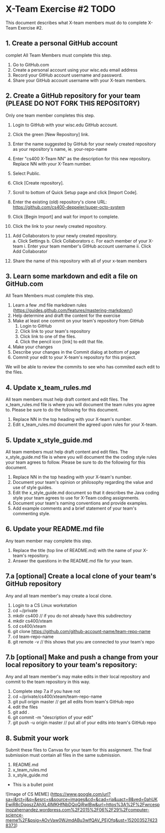 # X-Team Exercise #2 TODO

This document describes what X-team members must do to complete X-Team Exercise #2.  

## 1. Create a personal GitHub account
complet
All Team Members must complete this step.
   
  1. Go to GitHub.com
  2. Create a personal account using your wisc.edu email address
  3. Record your GitHub account username and password.
  4. Share your GitHub account username with your X-team members.

## 2. Create a GitHub repository for your team (PLEASE DO NOT FORK THIS REPOSITORY)

Only one team member completes this step.

  1. Login to GitHub with your wisc.edu GitHub account.
  2. Click the green [New Repository] link.
  3. Enter the name suggested by GitHub for your newly created repository as your repository's name, ie.  your-repo-name
  4. Enter "cs400 X-Team NN" as the description for this new repository.  Replace NN with your X-Team number.
  5. Select Public.
  6. Click [Create repository].
  7. Scroll to bottom of Quick Setup page and click [Import Code].
  8. Enter the existing (old) repository's clone URL: https://github.com/cs400-deppeler/super-octo-system
  9. Click [Begin Import] and wait for import to complete.
  10. Click the link to your newly created repository.
  11. Add Collaborators to your newly created repository.  
     a. Click Settings
     b. Click Collaborators
     c. For each member of your X-team
        i. Enter your team member's GitHub account username
        ii. Click Add Collaborator
        
  11. Share the name of this repository with all of your x-team members

## 3. Learn some markdown and edit a file on GitHub.com

All Team Members must complete this step.

  1. Learn a few .md file markdown rules (https://guides.github.com/features/mastering-markdown/)
  2. Help determine and draft the content for the exercise
  3. Make at least one commit on your team's repository from GitHub
     1. Login to GitHub
     2. Click link to your team's repository
     3. Click link to one of the files.
     4. Click the pencil icon [link] to edit that file.
  6. Make your changes
  7. Describe your changes in the Commit dialog at bottom of page
  8. Commit your edit to your X-team's repository for this project.

We will be able to review the commits to see who has commited each edit to the files.

## 4. Update x_team_rules.md

All team members must help draft content and edit files.  The x_team_rules.md file is where you will document the team rules you agree to.  Please be sure to do the following for this document.

1. Replace NN in the top heading with your X-team's number.
2. Edit x_team_rules.md document the agreed upon rules for your X-team.

## 5. Update x_style_guide.md

All team members must help draft content and edit files.  The x_style_guide.md file is where you will document the the coding style rules your team agrees to follow.  Please be sure to do the following for this document.

1. Replace NN in the top heading with your X-team's number.
2. Document your team's opinion or philosophy regarding the value and use of style guides.
3. Edit the x_style_guide.md document so that it describes the Java coding style your team agrees to use for X-Team coding assignments.
4. Document your team's naming conventions and provide examples.
5. Add example comments and a brief statement of your team's commenting style.

## 6. Update your README.md file

Any team member may complete this step.

1. Replace the title (top line of README.md) with the name of your X-team's repository.
2. Answer the questions in the README.md file for your team.

## 7.a [optional] Create a local clone of your team's GitHub repository

Any and all team member's may create a local clone.

   1. Login to a CS Linux workstation
   2. cd ~/private
   3. mkdir cs400                         // if you do not already have this subdirectory
   4. mkdir cs400/xteam
   5. cd cs400/xteam
   6. git clone https://github.com/github-account-name/team-repo-name
   7. cd team-repo-name
   8. git remote -v                        // this shows that you are connected to your team's repo      

## 7.b [optional] Make and push a change from your local repository to your team's repository:

Any and all team member's may make edits in their local repository and commit to the team repository in this way.

   1. Complete step 7.a if you have not
   2. cd ~/private/cs400/xteam/team-repo-name
   3. git pull origin master                       // get all edits from team's GitHub repo
   4. edit the files
   5. git add .
   6. git commit -m "description of your edit"
   7. git push -u origin master                    // put all of your edits into team's GitHub repo


## 8. Submit your work

Submit these files to Canvas for your team for this assignment.   The final submission must contain all files in the same submission.

1. README.md
2. x_team_rules.md
3. x_style_guide.md

* This is a bullet point
  
![Image of CS MEME] 
(https://www.google.com/url?sa=i&rct=j&q=&esrc=s&source=images&cd=&cad=rja&uact=8&ved=0ahUKEwiR8cDqqszZAhXL4IMKHfNbDQoQjRwIBw&url=https%3A%2F%2Fwrcespinozahernandez.wordpress.com%2F2015%2F06%2F29%2Fcomputer-science-meme%2F&psig=AOvVaw0WJmdABu3wlfQAV_PEjOfq&ust=1520035274238373)
